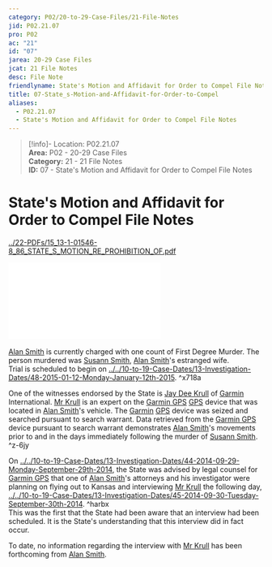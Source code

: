 ```yaml
---  
category: P02/20-to-29-Case-Files/21-File-Notes  
jid: P02.21.07  
pro: P02  
ac: "21"  
id: "07"  
jarea: 20-29 Case Files  
jcat: 21 File Notes  
desc: File Note  
friendlyname: State's Motion and Affidavit for Order to Compel File Notes  
title: 07-State_s-Motion-and-Affidavit-for-Order-to-Compel  
aliases:  
  - P02.21.07  
  - State's Motion and Affidavit for Order to Compel File Notes  
---  
```

>[!info]- Location: P02.21.07  
>**Area:** P02 - 20-29 Case Files  
>**Category:** 21 - 21 File Notes  
>**ID:** 07 - State's Motion and Affidavit for Order to Compel File Notes  
  
# State's Motion and Affidavit for Order to Compel File Notes  
  
[../22-PDFs/15_13-1-01546-8_86_STATE_S_MOTION_RE_PROHIBITION_OF.pdf](../../../assets/attachments/15_13-1-01546-8_86_STATE_S_MOTION_RE_PROHIBITION_OF.pdf)  
  
![](../../../assets/attachments/15_13-1-01546-8_86_STATE_S_MOTION_RE_PROHIBITION_OF.pdf)  
  
[Alan Smith](../../70-to-79-People/72-Suspects-and-People-of-Interest/02-Alan-Smith.md#) is currently charged with one count of First Degree Murder. The person murdered was [Susann Smith](../../70-to-79-People/71-Victims/02-Susann-Smith.md#), [Alan Smith](../../70-to-79-People/72-Suspects-and-People-of-Interest/02-Alan-Smith.md#)'s estranged wife.    
Trial is scheduled to begin on [../../10-to-19-Case-Dates/13-Investigation-Dates/48-2015-01-12-Monday-January-12th-2015](../../10-to-19-Case-Dates/13-Investigation-Dates/48-2015-01-12-Monday-January-12th%202015.md#). ^x718a  
  
One of the witnesses endorsed by the State is [Jay Dee Krull](../../70-to-79-People/76-Experts/07-Mr-Krull.md#) of [Garmin](../../60-to-69-Evidence/61-Digital/03-Garmin-GPS.md#) International. [Mr Krull](../../70-to-79-People/76-Experts/07-Mr-Krull.md#) is an expert on the [Garmin GPS](../../60-to-69-Evidence/61-Digital/03-Garmin-GPS.md#) [GPS](../../60-to-69-Evidence/61-Digital/03-Garmin-GPS.md#) device that was located in [Alan Smith](../../70-to-79-People/72-Suspects-and-People-of-Interest/02-Alan-Smith.md#.md#)'s vehicle. The [Garmin](../../60-to-69-Evidence/61-Digital/03-Garmin-GPS.md#) [GPS](../../60-to-69-Evidence/61-Digital/03-Garmin-GPS.md#) device was seized and searched pursuant to search warrant. Data retrieved from the [Garmin GPS](../../60-to-69-Evidence/61-Digital/03-Garmin-GPS.md#) device pursuant to search warrant demonstrates [Alan Smith](../../70-to-79-People/72-Suspects-and-People-of-Interest/02-Alan-Smith.md#.md#)'s movements prior to and in the days immediately following the murder of [Susann Smith](../../70-to-79-People/71-Victims/02-Susann-Smith.md#.md#). ^z-6jy  
  
On [../../10-to-19-Case-Dates/13-Investigation-Dates/44-2014-09-29-Monday-September-29th-2014](../../10-to-19-Case-Dates/13-Investigation-Dates/44-2014-09-29-Monday-September-29th-2014.md#), the State was advised by legal counsel for [Garmin GPS](../../60-to-69-Evidence/61-Digital/03-Garmin-GPS.md#.md#) that one of [Alan Smith](../../70-to-79-People/72-Suspects-and-People-of-Interest/02-Alan-Smith.md#.md#.md#)'s attorneys and his investigator were planning on flying out to Kansas and interviewing [Mr Krull](../../70-to-79-People/76-Experts/07-Mr-Krull.md#.md#) the following day, [../../10-to-19-Case-Dates/13-Investigation-Dates/45-2014-09-30-Tuesday-September-30th-2014](../../10-to-19-Case-Dates/13-Investigation-Dates/45-2014-09-30-Tuesday-September-30th-2014.md#). ^harbx    
This was the first that the State had been aware that an interview had been scheduled. It is the State's understanding that this interview did in fact occur.  
  
To date, no information regarding the interview with [Mr Krull](../../70-to-79-People/76-Experts/07-Mr-Krull.md#.md#.md#) has been forthcoming from [Alan Smith](../../70-to-79-People/72-Suspects-and-People-of-Interest/02-Alan-Smith.md#.md#.md#.md#).  
